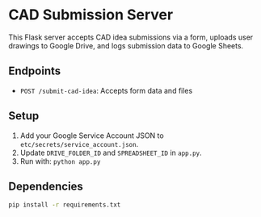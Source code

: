 # CAD Submission Server

This Flask server accepts CAD idea submissions via a form, uploads user drawings to Google Drive, and logs submission data to Google Sheets.

## Endpoints

- `POST /submit-cad-idea`: Accepts form data and files

## Setup

1. Add your Google Service Account JSON to `etc/secrets/service_account.json`.
2. Update `DRIVE_FOLDER_ID` and `SPREADSHEET_ID` in `app.py`.
3. Run with: `python app.py`

## Dependencies

```bash
pip install -r requirements.txt
```